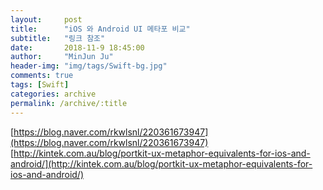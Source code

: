 ```yaml
---
layout:     post
title:      "iOS 와 Android UI 메타포 비교"
subtitle:   "링크 참조"
date:       2018-11-9 18:45:00
author:     "MinJun Ju"
header-img: "img/tags/Swift-bg.jpg"
comments: true 
tags: [Swift]
categories: archive
permalink: /archive/:title
--- 
```


[https://blog.naver.com/rkwlsnl/220361673947](https://blog.naver.com/rkwlsnl/220361673947)<br>
[http://kintek.com.au/blog/portkit-ux-metaphor-equivalents-for-ios-and-android/](http://kintek.com.au/blog/portkit-ux-metaphor-equivalents-for-ios-and-android/)